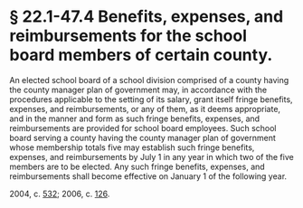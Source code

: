 # § 22.1-47.4 Benefits, expenses, and reimbursements for the school board members of certain county.

<p>An elected school board of a school division comprised of a county having the county manager plan of government may, in accordance with the procedures applicable to the setting of its salary, grant itself fringe benefits, expenses, and reimbursements, or any of them, as it deems appropriate, and in the manner and form as such fringe benefits, expenses, and reimbursements are provided for school board employees. Such school board serving a county having the county manager plan of government whose membership totals five may establish such fringe benefits, expenses, and reimbursements by July 1 in any year in which two of the five members are to be elected. Any such fringe benefits, expenses, and reimbursements shall become effective on January 1 of the following year.</p><p>2004, c. <a href='http://lis.virginia.gov/cgi-bin/legp604.exe?041+ful+CHAP0532'>532</a>; 2006, c. <a href='http://lis.virginia.gov/cgi-bin/legp604.exe?061+ful+CHAP0126'>126</a>.</p>